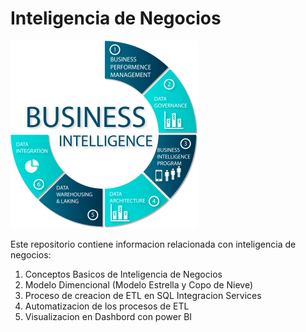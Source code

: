 # Inteligencia de Negocios
![Imagen BI](./img/imagenbi.png)

Este repositorio contiene informacion relacionada con inteligencia de negocios:

1. Conceptos Basicos de Inteligencia de Negocios
1. Modelo Dimencional (Modelo Estrella y Copo de Nieve)
1. Proceso de creacion de ETL en SQL Integracion Services
1. Automatizacion de los procesos de ETL
1. Visualizacion en Dashbord con power BI

